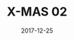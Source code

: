 ---
title: X-MAS 02
date: 2017-12-25
extra: 
    cover: /covers/retrylife/xmas_02.jpg
    artists:
        - Evan Pratten
        - Nathan Desjardins
        - Russell Seck
    urls:
        spotify: https://open.spotify.com/album/2iCVucaAGKEBYk8tf4DFnR
        apple_music: https://music.apple.com/us/album/x-mas-02/1626865852
---